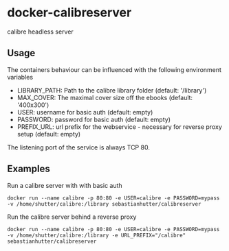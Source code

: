 # docker-calibreserver
calibre headless server

## Usage
The containers behaviour can be influenced with the following environment variables
- LIBRARY_PATH: Path to the calibre library folder (default: '/library')
- MAX_COVER: The maximal cover size off the ebooks (default: '400x300')
- USER: username for basic auth (default: empty)
- PASSWORD: password for basic auth (default: empty)
- PREFIX_URL: url prefix for the webservice - necessary for reverse proxy setup (default: empty)

The listening port of the service is always TCP 80.

## Examples
Run a calibre server with with basic auth
```
docker run --name calibre -p 80:80 -e USER=calibre -e PASSWORD=mypass -v /home/shutter/calibre:/library sebastianhutter/calibreserver
```

Run the calibre server behind a reverse proxy 
```
docker run --name calibre -p 80:80 -e USER=calibre -e PASSWORD=mypass -v /home/shutter/calibre:/library -e URL_PREFIX="/calibre" sebastianhutter/calibreserver
```